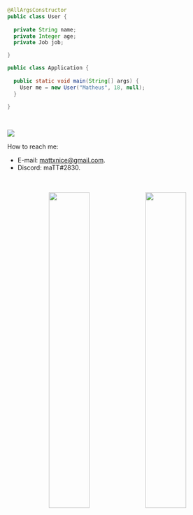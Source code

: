 ```java
@AllArgsConstructor
public class User {
  
  private String name;
  private Integer age;
  private Job job;

}

public class Application {
  
  public static void main(String[] args) {
    User me = new User("Matheus", 18, null);
  }

}
```

<br>

![](https://komarev.com/ghpvc/?username=mattnicee7)

How to reach me:

* E-mail: mattxnice@gmail.com.
* Discord: maTT#2830.

<br>
<br>

<div align="center">
    <img width="43%" src="https://github-readme-stats.vercel.app/api?username=mattnicee7&show_icons=true&theme=radical">
    <img width="43%" style="margin-top: -1px" src="https://github-readme-stats.vercel.app/api/top-langs/?username=mattnicee7&layout=compact&langs_count=7&theme=dracula"/>
</div>
